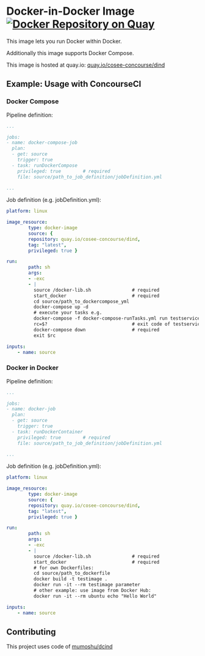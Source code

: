 # Docker-in-Docker Image [![Docker Repository on Quay](https://quay.io/repository/cosee-concourse/dind/status "Docker Repository on Quay")](https://quay.io/repository/cosee-concourse/dind)

This image lets you run Docker within Docker.

Additionally this image supports Docker Compose.

This image is hosted at quay.io: [quay.io/cosee-concourse/dind](https://quay.io/cosee-concourse/dind)
## Example: Usage with ConcourseCI
### Docker Compose
Pipeline definition:
```yaml
...

jobs:
- name: docker-compose-job
  plan:
  - get: source
    trigger: true
  - task: runDockerCompose
    privileged: true        # required
    file: source/path_to_job_definition/jobDefinition.yml
    
... 
```

Job definition (e.g. jobDefinition.yml):

``` yaml
platform: linux

image_resource:
        type: docker-image
        source: {
        repository: quay.io/cosee-concourse/dind,
        tag: "latest",
        privileged: true }

run:
        path: sh
        args:
        - -exc
        - |
          source /docker-lib.sh               # required
          start_docker                        # required
          cd source/path_to_dockercompose_yml
          docker-compose up -d
          # execute your tasks e.g.
          docker-compose -f docker-compose-runTasks.yml run testservice echo "Hello World"
          rc=$?                               # exit code of testservice
          docker-compose down                 # required
          exit $rc

inputs:
    - name: source
```

### Docker in Docker
Pipeline definition:
```yaml
...

jobs:
- name: docker-job
  plan:
  - get: source
    trigger: true
  - task: runDockerContainer
    privileged: true        # required
    file: source/path_to_job_definition/jobDefinition.yml
    
... 
```

Job definition (e.g. jobDefinition.yml):

``` yaml
platform: linux

image_resource:
        type: docker-image
        source: {
        repository: quay.io/cosee-concourse/dind,
        tag: "latest",
        privileged: true }

run:
        path: sh
        args:
        - -exc
        - |
          source /docker-lib.sh               # required
          start_docker                        # required
          # for own Dockerfiles:
          cd source/path_to_dockerfile
          docker build -t testimage .
          docker run -it --rm testimage parameter
          # other example: use image from Docker Hub:
          docker run -it --rm ubuntu echo "Hello World"

inputs:
    - name: source
```

## Contributing
This project uses code of [mumoshu/dcind](https://github.com/mumoshu/dcind)
